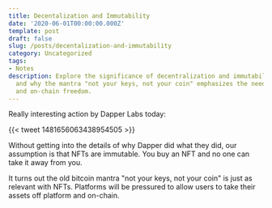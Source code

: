 ```yaml
---
title: Decentalization and Immutability
date: '2020-06-01T00:00:00.000Z'
template: post
draft: false
slug: /posts/decentalization-and-immutability
category: Uncategorized
tags:
- Notes
description: Explore the significance of decentralization and immutability in NFTs,
  and why the mantra "not your keys, not your coin" emphasizes the need for true ownership
  and on-chain freedom.
---
```

Really interesting action by Dapper Labs today:

{{< tweet 1481656063438954505 >}}

Without getting into the details of why Dapper did what they did, our assumption is that NFTs are immutable.  You buy an NFT and no one can take it away from you.

It turns out the old bitcoin mantra "not your keys, not your coin" is just as relevant with NFTs.  Platforms will be pressured to allow users to take their assets off platform and on-chain.